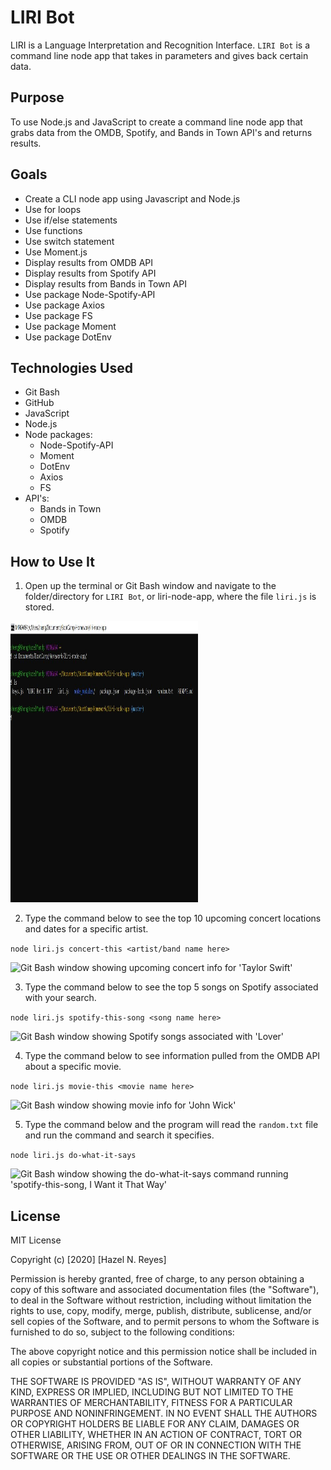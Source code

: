 # LIRI Bot

LIRI is a Language Interpretation and Recognition Interface. `LIRI Bot` is a command line node app that takes in parameters and gives back certain data.

## Purpose

To use Node.js and JavaScript to create a command line node app that grabs data from the OMDB, Spotify, and Bands in Town API's and returns results.

## Goals

- Create a CLI node app using Javascript and Node.js
- Use for loops
- Use if/else statements
- Use functions
- Use switch statement
- Use Moment.js
- Display results from OMDB API
- Display results from Spotify API
- Display results from Bands in Town API
- Use package Node-Spotify-API
- Use package Axios
- Use package FS
- Use package Moment
- Use package DotEnv

## Technologies Used 

* Git Bash
* GitHub
* JavaScript
* Node.js
* Node packages: 
    * Node-Spotify-API
    * Moment 
    * DotEnv
    * Axios
    * FS
* API's: 
    * Bands in Town
    * OMDB
    * Spotify

## How to Use It

1. Open up the terminal or Git Bash window and navigate to the folder/directory for `LIRI Bot`, or liri-node-app, where the file `liri.js` is stored. 

<img src="images/LIRI Bot 1.jpg" alt="Git Bash window showing LIRI Bot directory with liri.js file" style="width:300px;height:450px;">

2. Type the command below to see the top 10 upcoming concert locations and dates for a specific artist.

```node liri.js concert-this <artist/band name here>```

<img src="images/LIRI Bot 2.jpg" alt="Git Bash window showing upcoming concert info for 'Taylor Swift'">

3. Type the command below to see the top 5 songs on Spotify associated with your search. 

```node liri.js spotify-this-song <song name here>```

<img src="images/LIRI Bot 3.jpg" alt="Git Bash window showing Spotify songs associated with 'Lover'">

4. Type the command below to see information pulled from the OMDB API about a specific movie. 

```node liri.js movie-this <movie name here>```

<img src="images/LIRI Bot 4.jpg" alt="Git Bash window showing movie info for 'John Wick'">

5. Type the command below and the program will read the `random.txt` file and run the command and search it specifies. 

```node liri.js do-what-it-says```

<img src="images/LIRI Bot 5.jpg" alt="Git Bash window showing the do-what-it-says command running 'spotify-this-song, I Want it That Way'">

## License

MIT License

Copyright (c) [2020] [Hazel N. Reyes]

Permission is hereby granted, free of charge, to any person obtaining a copy
of this software and associated documentation files (the "Software"), to deal
in the Software without restriction, including without limitation the rights
to use, copy, modify, merge, publish, distribute, sublicense, and/or sell
copies of the Software, and to permit persons to whom the Software is
furnished to do so, subject to the following conditions:

The above copyright notice and this permission notice shall be included in all
copies or substantial portions of the Software.

THE SOFTWARE IS PROVIDED "AS IS", WITHOUT WARRANTY OF ANY KIND, EXPRESS OR
IMPLIED, INCLUDING BUT NOT LIMITED TO THE WARRANTIES OF MERCHANTABILITY,
FITNESS FOR A PARTICULAR PURPOSE AND NONINFRINGEMENT. IN NO EVENT SHALL THE
AUTHORS OR COPYRIGHT HOLDERS BE LIABLE FOR ANY CLAIM, DAMAGES OR OTHER
LIABILITY, WHETHER IN AN ACTION OF CONTRACT, TORT OR OTHERWISE, ARISING FROM,
OUT OF OR IN CONNECTION WITH THE SOFTWARE OR THE USE OR OTHER DEALINGS IN THE
SOFTWARE.
